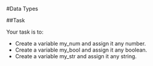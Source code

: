#Data Types

##Task

Your task is to:

+ Create a variable my_num and assign it any number.  
+ Create a variable my_bool and assign it any boolean.  
+ Create a variable my_str and assign it any string.  

